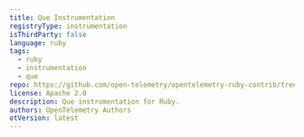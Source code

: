```yaml
---
title: Que Instrumentation
registryType: instrumentation
isThirdParty: false
language: ruby
tags:
  - ruby
  - instrumentation
  - que
repo: https://github.com/open-telemetry/opentelemetry-ruby-contrib/tree/main/instrumentation/que
license: Apache 2.0
description: Que instrumentation for Ruby.
authors: OpenTelemetry Authors
otVersion: latest
---
```

